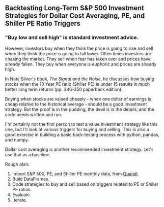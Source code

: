 ## Backtesting Long-Term S&amp;P 500 Investment Strategies for Dollar Cost Averaging, PE, and Shiller PE Ratio Triggers

### "Buy low and sell high" is standard investment advice. 

However, investors buy when they think the price is going to rise and sell when they think the price is going to fall lower. Often times investors are chasing the market. They sell when fear has taken over and prices have already fallen. They buy when everyone is euphoric and prices are already high. 

In Nate Silver's book, *The Signal and the Noise*, he discusses how buying stocks when the 10 Year PE ratio (Shiller PE) is under 15 results in much better long term returns (pp. 346-350 paperback edition). 

Buying when stocks are valued cheaply - when one dollar of earnings is cheap relative to the historical average - should be a good investment strategy. But the proof is in the pudding, the devil is in the details, and the code needs written and run.

I'm certainly not the first person to test a value investment strategy like this one, but I'll look at various triggers for buying and selling. This is also a good exercise in building a basic back-testing process with python, pandas, and numpy.

Dollar cost averaging is another recommended investment strategy. Let's use that as a baseline. 

Rough plan:

1. Import S&P 500, PE, and Shiller PE monthly data, from [Quandl](https://www.quandl.com). 
2. Build DataFrames.
3. Code strategies to buy and sell based on triggers related to PE or Shiller PE ratios.  
4. Evaluate.
5. Iterate.
